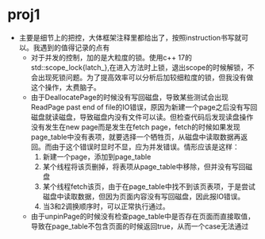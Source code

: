 # proj1

- 主要是细节上的把控，大体框架注释里都给出了，按照instruction书写就可以。我遇到的值得记录的点有
  - 对于并发的控制，加的是大粒度的锁。使用c++ 17的std::scope_lock{latch_},在进入方法时上锁，退出scope的时候解锁，不会出现死锁问题。为了提高效率可以分析后加较细粒度的锁，但我没有做这个操作，太费脑子。
  - 由于DeallocatePage的时候没有写回磁盘，导致某些测试会出现ReadPage past end of file的IO错误，原因为新建一个page之后没有写回磁盘就读磁盘，导致磁盘内没有文件可以读。但检查代码后发现读盘操作没有发生在new page而是发生在fetch page，fetch的时候如果发现page_table中没有表项，就要选择一个牺牲页，从磁盘中读取数据再返回。而由于这个错误时显时不显，应为并发错误。情形应该是这样：
    1. 新建一个page，添加到page_table
    2. 某个线程将该页删掉，将表项从page_table中移除，但并没有写回磁盘
    3. 某个线程fetch该页，由于在page_table中找不到该页表项，于是尝试磁盘中读取数据，但因为页面内容没有写回磁盘，因此报IO错误。
    4. 当3和2调换顺序时，可以正常执行通过。
  - 由于unpinPage的时候没有检查page_table中是否存在页面而直接取值，导致在page_table不包含页面的时候返回true，从而一个case无法通过
